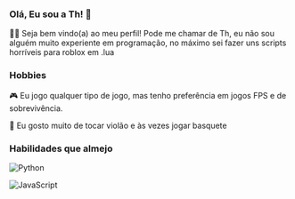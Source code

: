 ### Olá, Eu sou a Th! 👋

👩‍💻 Seja bem vindo(a) ao meu perfil! Pode me chamar de Th, eu não sou alguém muito experiente em programação, no máximo sei fazer uns scripts horríveis para roblox em .lua

### Hobbies

🎮 Eu jogo qualquer tipo de jogo, mas tenho preferência em jogos FPS e de sobrevivência.

🎸 Eu gosto muito de tocar violão e às vezes jogar basquete


### Habilidades que almejo

![Python](https://img.shields.io/badge/python-3670A0?style=for-the-badge&logo=python&logoColor=ffdd54)

![JavaScript](https://img.shields.io/badge/JavaScript-F7DF1E?style=for-the-badge&logo=javascript&logoColor=black)
